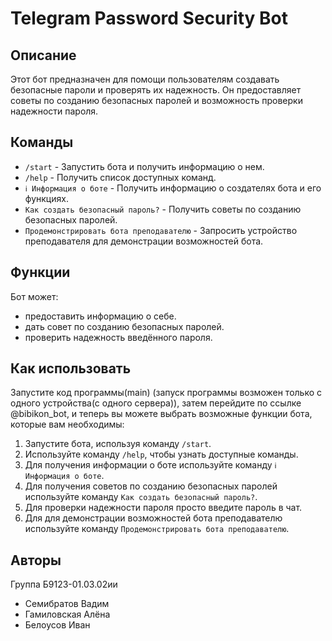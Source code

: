 # Telegram Password Security Bot

## Описание
Этот бот предназначен для помощи пользователям создавать безопасные пароли и проверять их надежность. Он предоставляет советы по созданию безопасных паролей и возможность проверки надежности пароля.

## Команды

- `/start` - Запустить бота и получить информацию о нем.
- `/help` - Получить список доступных команд.
- `ℹ️ Информация о боте` - Получить информацию о создателях бота и его функциях.
- `Как создать безопасный пароль?` - Получить советы по созданию безопасных паролей.
- `Продемонстрировать бота преподавателю` - Запросить устройство преподавателя для демонстрации возможностей бота.

## Функции
Бот может:
- предоставить информацию о себе.
- дать совет по созданию безопасных паролей.
- проверить надежность введённого пароля.

## Как использовать
Запустите код программы(main) (запуск программы возможен только с одного устройства(с одного сервера)), затем перейдите по ссылке @bibikon_bot, и теперь вы можете выбрать возможные функции бота, которые вам необходимы:

1. Запустите бота, используя команду `/start`.
2. Используйте команду `/help`, чтобы узнать доступные команды.
3. Для получения информации о боте используйте команду `ℹ️ Информация о боте`.
4. Для получения советов по созданию безопасных паролей используйте команду `Как создать безопасный пароль?`.
5. Для проверки надежности пароля просто введите пароль в чат.
6. Для для демонстрации возможностей бота преподавателю используйте команду `Продемонстрировать бота преподавателю`.

## Авторы
Группа Б9123-01.03.02ии
- Семибратов Вадим
- Гамиловская Алёна
- Белоусов Иван